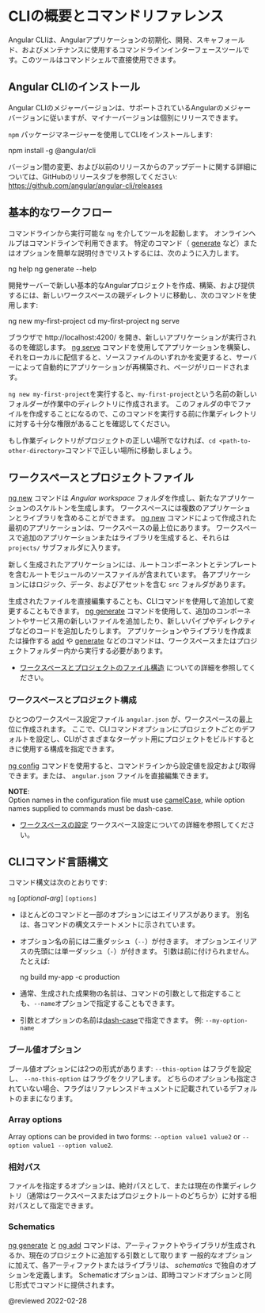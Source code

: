 # CLIの概要とコマンドリファレンス

Angular CLIは、Angularアプリケーションの初期化、開発、スキャフォールド、およびメンテナンスに使用するコマンドラインインターフェースツールです。このツールはコマンドシェルで直接使用できます。

## Angular CLIのインストール

Angular CLIのメジャーバージョンは、サポートされているAngularのメジャーバージョンに従いますが、マイナーバージョンは個別にリリースできます。

`npm` パッケージマネージャーを使用してCLIをインストールします:

<code-example format="shell" language="shell">

npm install -g &commat;angular/cli<aio-angular-dist-tag class="pln"></aio-angular-dist-tag>

</code-example>

バージョン間の変更、および以前のリリースからのアップデートに関する詳細については、GitHubのリリースタブを参照してください: https://github.com/angular/angular-cli/releases

## 基本的なワークフロー

コマンドラインから実行可能な `ng` を介してツールを起動します。
オンラインヘルプはコマンドラインで利用できます。
特定のコマンド（ [generate](cli/generate) など）またはオプションを簡単な説明付きでリストするには、次のように入力します。

<code-example format="shell" language="shell">

ng help
ng generate --help

</code-example>

開発サーバーで新しい基本的なAngularプロジェクトを作成、構築、および提供するには、新しいワークスペースの親ディレクトリに移動し、次のコマンドを使用します:

<code-example format="shell" language="shell">

ng new my-first-project
cd my-first-project
ng serve

</code-example>

ブラウザで http://localhost:4200/ を開き、新しいアプリケーションが実行されるのを確認します。
[ng serve](cli/serve) コマンドを使用してアプリケーションを構築し、それをローカルに配信すると、ソースファイルのいずれかを変更すると、サーバーによって自動的にアプリケーションが再構築され、ページがリロードされます。

<div class="alert is-helpful">

`ng new my-first-project`を実行すると、`my-first-project`という名前の新しいフォルダーが作業中のディレクトリに作成されます。
このフォルダの中でファイルを作成することになるので、このコマンドを実行する前に作業ディレクトリに対する十分な権限があることを確認してください。

もし作業ディレクトリがプロジェクトの正しい場所でなければ、`cd <path-to-other-directory>`コマンドで正しい場所に移動しましょう。

</div>

## ワークスペースとプロジェクトファイル

[ng new](cli/new) コマンドは *Angular workspace* フォルダを作成し、新たなアプリケーションのスケルトンを生成します。
ワークスペースには複数のアプリケーションとライブラリを含めることができます。
[ng new](cli/new) コマンドによって作成された最初のアプリケーションは、ワークスペースの最上位にあります。
ワークスペースで追加のアプリケーションまたはライブラリを生成すると、それらは `projects/` サブフォルダに入ります。

新しく生成されたアプリケーションには、ルートコンポーネントとテンプレートを含むルートモジュールのソースファイルが含まれています。
各アプリケーションにはロジック、データ、およびアセットを含む `src` フォルダがあります。

生成されたファイルを直接編集することも、CLIコマンドを使用して追加して変更することもできます。
[ng generate](cli/generate) コマンドを使用して、追加のコンポーネントやサービス用の新しいファイルを追加したり、新しいパイプやディレクティブなどのコードを追加したりします。
アプリケーションやライブラリを作成または操作する [add](cli/add) や [generate](cli/generate) などのコマンドは、ワークスペースまたはプロジェクトフォルダー内から実行する必要があります。

*   [ワークスペースとプロジェクトのファイル構造](guide/file-structure) についての詳細を参照してください。

### ワークスペースとプロジェクト構成

ひとつのワークスペース設定ファイル `angular.json` が、ワークスペースの最上位に作成されます。
ここで、CLIコマンドオプションにプロジェクトごとのデフォルトを設定し、CLIがさまざまなターゲット用にプロジェクトをビルドするときに使用する構成を指定できます。

[ng config](cli/config) コマンドを使用すると、コマンドラインから設定値を設定および取得できます。または、 `angular.json` ファイルを直接編集できます。

<div class="alert is-helpful">

**NOTE**: <br />
Option names in the configuration file must use [camelCase](guide/glossary#case-types), while option names supplied to commands must be dash-case.

</div>

*   [ワークスペースの設定](guide/workspace-config) ワークスペース設定についての詳細を参照してください。

## CLIコマンド言語構文

コマンド構文は次のとおりです:

`ng` *<command-name>* *<required-arg>* [*optional-arg*] `[options]`

*   ほとんどのコマンドと一部のオプションにはエイリアスがあります。
    別名は、各コマンドの構文ステートメントに示されています。

*   オプション名の前には二重ダッシュ（`--`）が付きます。
    オプションエイリアスの先頭には単一ダッシュ（`-`）が付きます。
    引数は前に付けられません。
    たとえば: 
    
    <code-example format="shell" language="shell">

    ng build my-app -c production

    </code-example>

*   通常、生成された成果物の名前は、コマンドの引数として指定することも、`--name`オプションで指定することもできます。

*   引数とオプションの名前は[dash-case](guide/glossary#case-types)で指定できます。
    例: `--my-option-name`

### ブール値オプション

ブール値オプションには2つの形式があります: `--this-option` はフラグを設定し、 `--no-this-option` はフラグをクリアします。
どちらのオプションも指定されていない場合、フラグはリファレンスドキュメントに記載されているデフォルトのままになります。

### Array options

Array options can be provided in two forms: `--option value1 value2` or `--option value1 --option value2`.

### 相対パス

ファイルを指定するオプションは、絶対パスとして、または現在の作業ディレクトリ（通常はワークスペースまたはプロジェクトルートのどちらか）に対する相対パスとして指定できます。

### Schematics

[ng generate](cli/generate) と [ng add](cli/add) コマンドは、アーティファクトやライブラリが生成されるか、現在のプロジェクトに追加する引数として取ります
一般的なオプションに加えて、各アーティファクトまたはライブラリは、 *schematics* で独自のオプションを定義します。
Schematicオプションは、即時コマンドオプションと同じ形式でコマンドに提供されます。

<!-- links -->

<!-- external links -->

<!-- end links -->

@reviewed 2022-02-28
